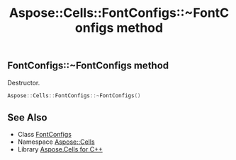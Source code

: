 ﻿---
title: Aspose::Cells::FontConfigs::~FontConfigs method
linktitle: ~FontConfigs
second_title: Aspose.Cells for C++ API Reference
description: 'Aspose::Cells::FontConfigs::~FontConfigs method. Destructor in C++.'
type: docs
weight: 200
url: /cpp/aspose.cells/fontconfigs/~fontconfigs/
---
## FontConfigs::~FontConfigs method


Destructor.

```cpp
Aspose::Cells::FontConfigs::~FontConfigs()
```

## See Also

* Class [FontConfigs](../)
* Namespace [Aspose::Cells](../../)
* Library [Aspose.Cells for C++](../../../)
